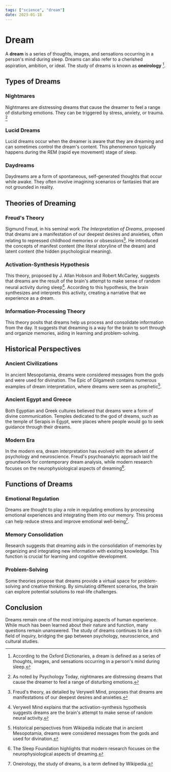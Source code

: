 ```yaml
---
tags: ["science", "dream"]
date: 2023-01-18
---
```


# Dream

A **dream** is a series of thoughts, images, and sensations occurring in a person's mind during sleep. Dreams can also refer to a cherished aspiration, ambition, or ideal. The study of dreams is known as **oneirology** [^1].

## Types of Dreams

### Nightmares

Nightmares are distressing dreams that cause the dreamer to feel a range of disturbing emotions. They can be triggered by stress, anxiety, or trauma. [^2]

### Lucid Dreams

Lucid dreams occur when the dreamer is aware that they are dreaming and can sometimes control the dream's content. This phenomenon typically happens during the REM (rapid eye movement) stage of sleep.

### Daydreams

Daydreams are a form of spontaneous, self-generated thoughts that occur while awake. They often involve imagining scenarios or fantasies that are not grounded in reality.

## Theories of Dreaming

### Freud's Theory

Sigmund Freud, in his seminal work _The Interpretation of Dreams_, proposed that dreams are a manifestation of our deepest desires and anxieties, often relating to repressed childhood memories or obsessions[^3]. He introduced the concepts of manifest content (the literal storyline of the dream) and latent content (the hidden psychological meaning).

### Activation-Synthesis Hypothesis

This theory, proposed by J. Allan Hobson and Robert McCarley, suggests that dreams are the result of the brain's attempt to make sense of random neural activity during sleep[^4]. According to this hypothesis, the brain synthesizes and interprets this activity, creating a narrative that we experience as a dream.

### Information-Processing Theory

This theory posits that dreams help us process and consolidate information from the day. It suggests that dreaming is a way for the brain to sort through and organize memories, aiding in learning and problem-solving.

## Historical Perspectives

### Ancient Civilizations

In ancient Mesopotamia, dreams were considered messages from the gods and were used for divination. The Epic of Gilgamesh contains numerous examples of dream interpretation, where dreams were seen as prophetic[^5].

### Ancient Egypt and Greece

Both Egyptian and Greek cultures believed that dreams were a form of divine communication. Temples dedicated to the god of dreams, such as the temple of Serapis in Egypt, were places where people would go to seek guidance through their dreams.

### Modern Era

In the modern era, dream interpretation has evolved with the advent of psychology and neuroscience. Freud's psychoanalytic approach laid the groundwork for contemporary dream analysis, while modern research focuses on the neurophysiological aspects of dreaming[^6].

## Functions of Dreams

### Emotional Regulation

Dreams are thought to play a role in regulating emotions by processing emotional experiences and integrating them into our memory. This process can help reduce stress and improve emotional well-being[^7].

### Memory Consolidation

Research suggests that dreaming aids in the consolidation of memories by organizing and integrating new information with existing knowledge. This function is crucial for learning and cognitive development.

### Problem-Solving

Some theories propose that dreams provide a virtual space for problem-solving and creative thinking. By simulating different scenarios, the brain can explore potential solutions to real-life challenges.

## Conclusion

Dreams remain one of the most intriguing aspects of human experience. While much has been learned about their nature and function, many questions remain unanswered. The study of dreams continues to be a rich field of inquiry, bridging the gap between psychology, neuroscience, and cultural studies.

[^1]: According to the Oxford Dictionaries, a dream is defined as a series of thoughts, images, and sensations occurring in a person's mind during sleep.

[^2]: As noted by Psychology Today, nightmares are distressing dreams that cause the dreamer to feel a range of disturbing emotions.

[^3]: Freud's theory, as detailed by Verywell Mind, proposes that dreams are manifestations of our deepest desires and anxieties.

[^4]: Verywell Mind explains that the activation-synthesis hypothesis suggests dreams are the brain's attempt to make sense of random neural activity.

[^5]: Historical perspectives from Wikipedia indicate that in ancient Mesopotamia, dreams were considered messages from the gods and used for divination.

[^6]: The Sleep Foundation highlights that modern research focuses on the neurophysiological aspects of dreaming.

[^7]: Oneirology, the study of dreams, is a term defined by Wikipedia.
